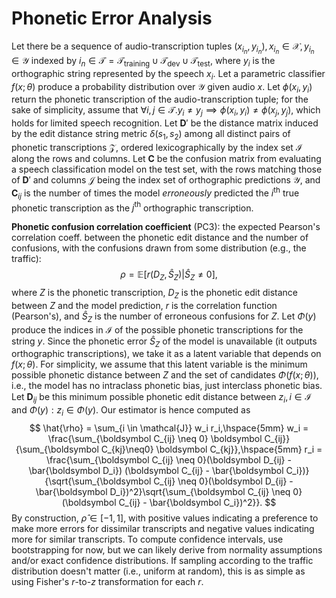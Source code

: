 # Phonetic Error Analysis

Let there be a sequence of audio-transcription tuples $(x_{i_n}, y_{i_n}), x_{i_n} \in \mathcal{X}, y_{i_n} \in \mathcal{Y}$ indexed by $i_n \in \mathcal{T} = \mathcal{T}_\text{training} \cup \mathcal{T}_\text{dev} \cup \mathcal{T}_\text{test}$, where $y_i$ is the orthographic string represented by the speech $x_i$. Let a parametric classifier $f(x; \theta)$ produce a probability distribution over $\mathcal{Y}$ given audio $x$. Let $\phi(x_i, y_i)$ return the phonetic transcription of the audio-transcription tuple; for the sake of simplicity, assume that $\forall i, j \in \mathcal{T}.y_i \neq y_j \implies \phi(x_i, y_i) \neq \phi(x_j, y_j)$, which holds for limited speech recognition. Let $\boldsymbol D'$ be the distance matrix induced by the edit distance string metric $\delta(s_1, s_2)$ among all distinct pairs of phonetic transcriptions $\mathcal{Z}$, ordered lexicographically by the index set $\mathcal{I}$ along the rows and columns. Let $\boldsymbol C$ be the confusion matrix from evaluating a speech classification model on the test set, with the rows matching those of $\boldsymbol D'$ and columns $\mathcal{J}$ being the index set of orthographic predictions $\mathcal{Y}$, and $\boldsymbol C_{ij}$ is the number of times the model _erroneously_ predicted the $i^\text{th}$ true phonetic transcription as the $j^\text{th}$ orthographic transcription.

**Phonetic confusion correlation coefficient** (PC3): the expected Pearson's correlation coeff. between the phonetic edit distance and the number of confusions, with the confusions drawn from some distribution (e.g., the traffic): 
$$
\rho = \mathbb{E}[r(D_Z, \hat{S}_Z)|\hat{S}_Z \neq 0],
$$
where $Z$ is the phonetic transcription, $D_Z$ is the phonetic edit distance between $Z$ and the model prediction, $r$ is the correlation function (Pearson's), and $\hat{S}_Z$ is the number of erroneous confusions for $Z$. Let $\Phi(y)$ produce the indices in $\mathcal{I}$ of the possible phonetic transcriptions for the string $y$. Since the phonetic error $\hat{S}_Z$ of the model is unavailable (it outputs orthographic transcriptions), we take it as a latent variable that depends on $f(x; \theta)$. For simplicity, we assume that this latent variable is the minimum possible phonetic distance between $Z$ and the set of candidates $\Phi(f(x; \theta))$, i.e., the model has no intraclass phonetic bias, just interclass phonetic bias. Let $\boldsymbol D_{ij}$ be this minimum possible phonetic edit distance between $z_i, i \in \mathcal{I}$ and $\Phi(y): z_i \in \Phi(y)$. Our estimator is hence computed as
$$
\hat{\rho} = \sum_{i \in \mathcal{J}} w_i r_i,\hspace{5mm} w_i = \frac{\sum_{\boldsymbol C_{ij} \neq 0} \boldsymbol C_{ij}}{\sum_{\boldsymbol C_{kj}\neq0} \boldsymbol C_{kj}},\hspace{5mm} r_i = \frac{\sum_{\boldsymbol C_{ij} \neq 0}(\boldsymbol D_{ij} - \bar{\boldsymbol D_i}) (\boldsymbol C_{ij} - \bar{\boldsymbol C_i})}{\sqrt{\sum_{\boldsymbol C_{ij} \neq 0}(\boldsymbol D_{ij} - \bar{\boldsymbol D_i})^2}\sqrt{\sum_{\boldsymbol C_{ij} \neq 0}(\boldsymbol C_{ij} - \bar{\boldsymbol C_i})^2}}.
$$
By construction, $\hat{\rho} \in [-1, 1]$, with positive values indicating a preference to make more errors for dissimilar transcripts and negative values indicating more for similar transcripts. To compute confidence intervals, use bootstrapping for now, but we can likely derive from normality assumptions and/or exact confidence distributions. If sampling according to the traffic distribution doesn't matter (i.e., uniform at random), this is as simple as using Fisher's $r$-to-$z$ transformation for each $r$.


